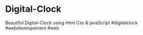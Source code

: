 # Digital-Clock
Beautiful Digital-Clock using Html Css &amp; javaScript #digitalclock #webdevelopement #web
